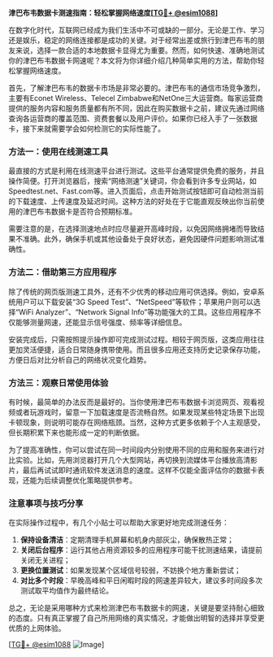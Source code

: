 **津巴布韦数据卡测速指南：轻松掌握网络速度[[TG💪+ @esim1088](https://t.me/s/esim1088)]**

在数字化时代，互联网已经成为我们生活中不可或缺的一部分。无论是工作、学习还是娱乐，稳定的网络连接都是成功的关键。对于经常出差或旅行到津巴布韦的朋友来说，选择一款合适的本地数据卡显得尤为重要。然而，如何快速、准确地测试你的津巴布韦数据卡网速呢？本文将为你详细介绍几种简单实用的方法，帮助你轻松掌握网络速度。

首先，了解津巴布韦的数据卡市场是非常必要的。津巴布韦的通信市场竞争激烈，主要有Econet Wireless、Telecel Zimbabwe和NetOne三大运营商。每家运营商提供的服务内容和服务质量都有所不同，因此在购买数据卡之前，建议先通过网络查询各运营商的覆盖范围、资费套餐以及用户评价。如果你已经入手了一张数据卡，接下来就需要学会如何检测它的实际性能了。

### 方法一：使用在线测速工具

最直接的方式是利用在线测速平台进行测试。这些平台通常提供免费的服务，并且操作简便。打开浏览器后，搜索“网络测速”关键词，你会看到许多专业网站，如Speedtest.net、Fast.com等。进入页面后，点击开始测试按钮即可自动检测当前的下载速度、上传速度及延迟时间。这种方法的好处在于它能直观反映出你当前使用的津巴布韦数据卡是否符合预期标准。

需要注意的是，在选择测速地点时应尽量避开高峰时段，以免因网络拥堵而导致结果不准确。此外，确保手机或其他设备处于良好状态，避免因硬件问题影响测试准确性。

### 方法二：借助第三方应用程序

除了传统的网页版测速工具外，还有不少优秀的移动应用可供选择。例如，安卓系统用户可以下载安装“3G Speed Test”、“NetSpeed”等软件；苹果用户则可以选择“WiFi Analyzer”、“Network Signal Info”等功能强大的工具。这些应用程序不仅能够测量网速，还能显示信号强度、频率等详细信息。

安装完成后，只需按照提示操作即可完成测试过程。相较于网页版，这类应用往往更加灵活便捷，适合日常随身携带使用。而且很多应用还支持历史记录保存功能，方便日后对比分析自己的网络状况变化趋势。

### 方法三：观察日常使用体验

有时候，最简单的办法反而是最好的。当你使用津巴布韦数据卡浏览网页、观看视频或者玩游戏时，留意一下加载速度是否流畅自然。如果发现某些特定场景下出现卡顿现象，则说明可能存在网络瓶颈。当然，这种方式更多依赖于个人主观感受，但长期积累下来也能形成一定的判断依据。

为了提高准确性，你可以尝试在同一时间段内分别使用不同的应用和服务来进行对比实验。比如，先用浏览器打开几个大型网站，再切换到流媒体平台播放高清影片，最后再试试即时通讯软件发送消息的速度。这样不仅能全面评估你的数据卡表现，还能为后续调整优化策略提供参考。

### 注意事项与技巧分享

在实际操作过程中，有几个小贴士可以帮助大家更好地完成测速任务：

1. **保持设备清洁**：定期清理手机屏幕和机身内部灰尘，确保散热正常；
2. **关闭后台程序**：运行其他占用资源较多的应用程序可能干扰测速结果，请提前关闭无关进程；
3. **更换位置测试**：如果发现某个区域信号较弱，不妨换个地方重新尝试；
4. **对比多个时段**：早晚高峰和平日闲暇时段的网速差异较大，建议多时间段多次测试取平均值作为最终结论。

总之，无论是采用哪种方式来检测津巴布韦数据卡的网速，关键是要坚持耐心细致的态度。只有真正掌握了自己所用网络的真实情况，才能做出明智的选择并享受更优质的上网体验。

[[TG💪+ @esim1088](https://t.me/s/esim1088) ![Image](https://i.postimg.cc/4NQfJmqS/Snipaste-2025-05-13-00-14-12.png)]